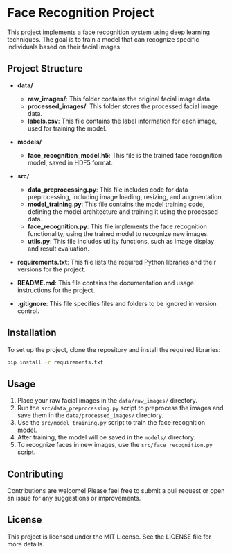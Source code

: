 # Face Recognition Project

This project implements a face recognition system using deep learning techniques. The goal is to train a model that can recognize specific individuals based on their facial images.

## Project Structure

- **data/**
  - **raw_images/**: This folder contains the original facial image data.
  - **processed_images/**: This folder stores the processed facial image data.
  - **labels.csv**: This file contains the label information for each image, used for training the model.

- **models/**
  - **face_recognition_model.h5**: This file is the trained face recognition model, saved in HDF5 format.

- **src/**
  - **data_preprocessing.py**: This file includes code for data preprocessing, including image loading, resizing, and augmentation.
  - **model_training.py**: This file contains the model training code, defining the model architecture and training it using the processed data.
  - **face_recognition.py**: This file implements the face recognition functionality, using the trained model to recognize new images.
  - **utils.py**: This file includes utility functions, such as image display and result evaluation.

- **requirements.txt**: This file lists the required Python libraries and their versions for the project.

- **README.md**: This file contains the documentation and usage instructions for the project.

- **.gitignore**: This file specifies files and folders to be ignored in version control.

## Installation

To set up the project, clone the repository and install the required libraries:

```bash
pip install -r requirements.txt
```

## Usage

1. Place your raw facial images in the `data/raw_images/` directory.
2. Run the `src/data_preprocessing.py` script to preprocess the images and save them in the `data/processed_images/` directory.
3. Use the `src/model_training.py` script to train the face recognition model.
4. After training, the model will be saved in the `models/` directory.
5. To recognize faces in new images, use the `src/face_recognition.py` script.

## Contributing

Contributions are welcome! Please feel free to submit a pull request or open an issue for any suggestions or improvements.

## License

This project is licensed under the MIT License. See the LICENSE file for more details.
